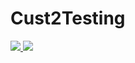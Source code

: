 # Cust2Testing
<a href="https://portal.azure.com/evolenthealth.com/#create/Microsoft.Template/uri/https%3A%2F%2Fraw.githubusercontent.com%2Fboklyn%2FCust2Testing%2Fmaster%2FDeploy-Main.json" target="_blank">
    <img src="https://camo.githubusercontent.com/9285dd3998997a0835869065bb15e5d500475034/687474703a2f2f617a7572656465706c6f792e6e65742f6465706c6f79627574746f6e2e706e67" data-canonical-src="http://azuredeploy.net/deploybutton.png" style="max-width:100%;">
</a>
<a href="http://armviz.io/#/?load=https%3A%2F%2Fraw.githubusercontent.com%2Fboklyn%2FCust1Testing%2Fmaster%2FDeploy-Main1.json" target="_blank">
    <img src="http://armviz.io/visualizebutton.png"/>
</a>

